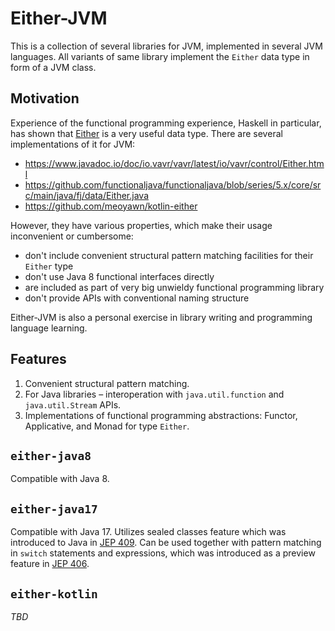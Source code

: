 # Either-JVM

This is a collection of several libraries for JVM, implemented in several JVM
languages.  All variants of same library implement the `Either` data type in
form of a JVM class.

## Motivation

Experience of the functional programming experience, Haskell in particular, has
shown that [Either](https://hackage.haskell.org/package/base/docs/Data-Either.html)
is a very useful data type.  There are several implementations of it for JVM:

- https://www.javadoc.io/doc/io.vavr/vavr/latest/io/vavr/control/Either.html
- https://github.com/functionaljava/functionaljava/blob/series/5.x/core/src/main/java/fj/data/Either.java
- https://github.com/meoyawn/kotlin-either

However, they have various properties, which make their usage inconvenient or
cumbersome:

- don't include convenient structural pattern matching facilities for their
  `Either` type
- don't use Java 8 functional interfaces directly
- are included as part of very big unwieldy functional programming library
- don't provide APIs with conventional naming structure

Either-JVM is also a personal exercise in library writing and programming
language learning.

## Features

1. Convenient structural pattern matching.
2. For Java libraries – interoperation with `java.util.function` and
   `java.util.Stream` APIs.
3. Implementations of functional programming abstractions: Functor, Applicative,
   and Monad for type `Either`.

## `either-java8`

Compatible with Java 8.

## `either-java17`

Compatible with Java 17. Utilizes sealed classes feature which was introduced to
Java in [JEP 409](https://openjdk.java.net/jeps/409). Can be used together with
pattern matching in `switch` statements and expressions, which was introduced as
a preview feature in [JEP 406](https://openjdk.java.net/jeps/406).

## `either-kotlin`

_TBD_
